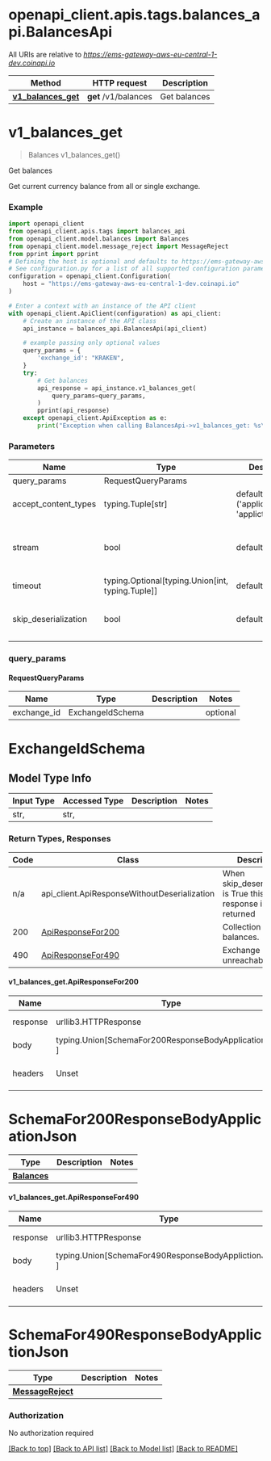 <a name="__pageTop"></a>
# openapi_client.apis.tags.balances_api.BalancesApi

All URIs are relative to *https://ems-gateway-aws-eu-central-1-dev.coinapi.io*

Method | HTTP request | Description
------------- | ------------- | -------------
[**v1_balances_get**](#v1_balances_get) | **get** /v1/balances | Get balances

# **v1_balances_get**
<a name="v1_balances_get"></a>
> Balances v1_balances_get()

Get balances

Get current currency balance from all or single exchange.

### Example

```python
import openapi_client
from openapi_client.apis.tags import balances_api
from openapi_client.model.balances import Balances
from openapi_client.model.message_reject import MessageReject
from pprint import pprint
# Defining the host is optional and defaults to https://ems-gateway-aws-eu-central-1-dev.coinapi.io
# See configuration.py for a list of all supported configuration parameters.
configuration = openapi_client.Configuration(
    host = "https://ems-gateway-aws-eu-central-1-dev.coinapi.io"
)

# Enter a context with an instance of the API client
with openapi_client.ApiClient(configuration) as api_client:
    # Create an instance of the API class
    api_instance = balances_api.BalancesApi(api_client)

    # example passing only optional values
    query_params = {
        'exchange_id': "KRAKEN",
    }
    try:
        # Get balances
        api_response = api_instance.v1_balances_get(
            query_params=query_params,
        )
        pprint(api_response)
    except openapi_client.ApiException as e:
        print("Exception when calling BalancesApi->v1_balances_get: %s\n" % e)
```
### Parameters

Name | Type | Description  | Notes
------------- | ------------- | ------------- | -------------
query_params | RequestQueryParams | |
accept_content_types | typing.Tuple[str] | default is ('application/json', 'appliction/json', ) | Tells the server the content type(s) that are accepted by the client
stream | bool | default is False | if True then the response.content will be streamed and loaded from a file like object. When downloading a file, set this to True to force the code to deserialize the content to a FileSchema file
timeout | typing.Optional[typing.Union[int, typing.Tuple]] | default is None | the timeout used by the rest client
skip_deserialization | bool | default is False | when True, headers and body will be unset and an instance of api_client.ApiResponseWithoutDeserialization will be returned

### query_params
#### RequestQueryParams

Name | Type | Description  | Notes
------------- | ------------- | ------------- | -------------
exchange_id | ExchangeIdSchema | | optional


# ExchangeIdSchema

## Model Type Info
Input Type | Accessed Type | Description | Notes
------------ | ------------- | ------------- | -------------
str,  | str,  |  | 

### Return Types, Responses

Code | Class | Description
------------- | ------------- | -------------
n/a | api_client.ApiResponseWithoutDeserialization | When skip_deserialization is True this response is returned
200 | [ApiResponseFor200](#v1_balances_get.ApiResponseFor200) | Collection of balances.
490 | [ApiResponseFor490](#v1_balances_get.ApiResponseFor490) | Exchange is unreachable.

#### v1_balances_get.ApiResponseFor200
Name | Type | Description  | Notes
------------- | ------------- | ------------- | -------------
response | urllib3.HTTPResponse | Raw response |
body | typing.Union[SchemaFor200ResponseBodyApplicationJson, ] |  |
headers | Unset | headers were not defined |

# SchemaFor200ResponseBodyApplicationJson
Type | Description  | Notes
------------- | ------------- | -------------
[**Balances**](../../models/Balances.md) |  | 


#### v1_balances_get.ApiResponseFor490
Name | Type | Description  | Notes
------------- | ------------- | ------------- | -------------
response | urllib3.HTTPResponse | Raw response |
body | typing.Union[SchemaFor490ResponseBodyApplictionJson, ] |  |
headers | Unset | headers were not defined |

# SchemaFor490ResponseBodyApplictionJson
Type | Description  | Notes
------------- | ------------- | -------------
[**MessageReject**](../../models/MessageReject.md) |  | 


### Authorization

No authorization required

[[Back to top]](#__pageTop) [[Back to API list]](../../../README.md#documentation-for-api-endpoints) [[Back to Model list]](../../../README.md#documentation-for-models) [[Back to README]](../../../README.md)


